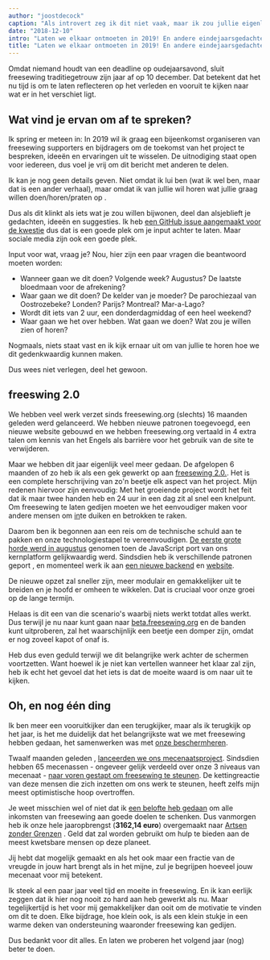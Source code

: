 ```yaml
---
author: "joostdecock"
caption: "Als introvert zeg ik dit niet vaak, maar ik zou jullie eigenlijk wel willen ontmoeten."
date: "2018-12-10"
intro: "Laten we elkaar ontmoeten in 2019! En andere eindejaarsgedachten"
title: "Laten we elkaar ontmoeten in 2019! En andere eindejaarsgedachten"
---
```



Omdat niemand houdt van een deadline op oudejaarsavond, sluit freesewing traditiegetrouw zijn jaar af op 10 december. Dat betekent dat het nu tijd is om te laten reflecteren op het verleden en vooruit te kijken naar wat er in het verschiet ligt.

## Wat vind je ervan om af te spreken?

Ik spring er meteen in: In 2019 wil ik graag een bijeenkomst organiseren van freesewing supporters en bijdragers om de toekomst van het project te bespreken, ideeën en ervaringen uit te wisselen. De uitnodiging staat open voor iedereen, dus voel je vrij om dit bericht met anderen te delen.

Ik kan je nog geen details geven. Niet omdat ik lui ben (wat ik wel ben, maar dat is een ander verhaal), maar omdat ik van jullie wil horen wat jullie graag willen doen/horen/praten op .

Dus als dit klinkt als iets wat je zou willen bijwonen, deel dan alsjeblieft je gedachten, ideeën en suggesties. Ik heb [een GitHub issue aangemaakt voor de kwestie](https://github.com/freesewing/meetup/issues/1) dus dat is een goede plek om je input achter te laten. Maar sociale media zijn ook een goede plek.

Input voor wat, vraag je? Nou, hier zijn een paar vragen die beantwoord moeten worden:

 - Wanneer gaan we dit doen? Volgende week? Augustus? De laatste bloedmaan voor de afrekening?
 - Waar gaan we dit doen? De kelder van je moeder? De parochiezaal van Oostrozebeke? Londen? Parijs? Montreal? Mar-a-Lago?
 - Wordt dit iets van 2 uur, een donderdagmiddag of een heel weekend?
 - Waar gaan we het over hebben. Wat gaan we doen? Wat zou je willen zien of horen?


Nogmaals, niets staat vast en ik kijk ernaar uit om van jullie te horen hoe we dit gedenkwaardig kunnen maken.

Dus wees niet verlegen, deel het gewoon.

## freeswing 2.0

We hebben veel werk verzet sinds freesewing.org (slechts) 16 maanden geleden werd gelanceerd. We hebben nieuwe patronen toegevoegd, een nieuwe website gebouwd en we hebben freesewing.org vertaald in 4 extra talen om kennis van het Engels als barrière voor het gebruik van de site te verwijderen.

Maar we hebben dit jaar eigenlijk veel meer gedaan. De afgelopen 6 maanden of zo heb ik als een gek gewerkt op aan [freesewing 2.0.](https://github.com/freesewing/freesewing). Het is een complete herschrijving van zo'n beetje elk aspect van het project. Mijn redenen hiervoor zijn eenvoudig: Met het groeiende project wordt het feit dat ik maar twee handen heb en 24 uur in een dag zit al snel een knelpunt. Om freesewing te laten gedijen moeten we het eenvoudiger maken voor andere mensen om [in](https://developer.freesewing.org)te duiken en betrokken te raken.

Daarom ben ik begonnen aan een reis om de technische schuld aan te pakken en onze technologiestapel te vereenvoudigen. [De eerste grote horde werd in augustus](/blog/announcing-freesewing-library) genomen toen de JavaScript port van ons kernplatform gelijkwaardig werd. Sindsdien heb ik verschillende patronen geport [](https://github.com/freesewing/patterns), en momenteel werk ik aan [een nieuwe backend](https://github.com/freesewing/backend) en [website](https://github.com/freesewing/website).

De nieuwe opzet zal sneller zijn, meer modulair en gemakkelijker uit te breiden en je hoofd er omheen te wikkelen. Dat is cruciaal voor onze groei op de lange termijn.

Helaas is dit een van die scenario's waarbij niets werkt totdat alles werkt. Dus terwijl je nu naar kunt gaan naar [beta.freesewing.org](https://beta.freesewing.org) en de banden kunt uitproberen, zal het waarschijnlijk een beetje een domper zijn, omdat er nog zoveel kapot of onaf is.

Heb dus even geduld terwijl we dit belangrijke werk achter de schermen voortzetten. Want hoewel ik je niet kan vertellen wanneer het klaar zal zijn, heb ik echt het gevoel dat het iets is dat de moeite waard is om naar uit te kijken.

## Oh, en nog één ding

Ik ben meer een vooruitkijker dan een terugkijker, maar als ik terugkijk op het jaar, is het me duidelijk dat het belangrijkste wat we met freesewing hebben gedaan, het samenwerken was met [onze beschermheren](/community/who/patrons).

Twaalf maanden geleden , [lanceerden we ons mecenaatsproject](/blog/calling-all-patrons). Sindsdien hebben 65 mecenassen - ongeveer gelijk verdeeld over onze 3 niveaus van mecenaat - [naar voren gestapt om freesewing te steunen](/patrons/join). De kettingreactie van deze mensen die zich inzetten om ons werk te steunen, heeft zelfs mijn meest optimistische hoop overtroffen.

Je weet misschien wel of niet dat ik [een belofte heb gedaan](/docs/various/pledge) om alle inkomsten van freesewing aan goede doelen te schenken. Dus vanmorgen heb ik onze hele jaaropbrengst (**3162,14 euro**) overgemaakt naar [Artsen zonder Grenzen](https://www.msf.org/) . Geld dat zal worden gebruikt om hulp te bieden aan de meest kwetsbare mensen op deze planeet.

Jij hebt dat mogelijk gemaakt en als het ook maar een fractie van de vreugde in jouw hart brengt als in het mijne, zul je begrijpen hoeveel jouw mecenaat voor mij betekent.

Ik steek al een paar jaar veel tijd en moeite in freesewing. En ik kan eerlijk zeggen dat ik hier nog nooit zo hard aan heb gewerkt als nu. Maar tegelijkertijd is het voor mij gemakkelijker dan ooit om de motivatie te vinden om dit te doen. Elke bijdrage, hoe klein ook, is als een klein stukje in een warme deken van ondersteuning waaronder freesewing kan gedijen.

Dus bedankt voor dit alles. En laten we proberen het volgend jaar (nog) beter te doen.

